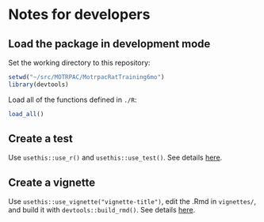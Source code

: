 # Notes for developers

## Load the package in development mode
Set the working directory to this repository:  
```r
setwd("~/src/MOTRPAC/MotrpacRatTraining6mo")
library(devtools)
```
Load all of the functions defined in `./R`:  
```r
load_all()
```

## Create a test
Use `usethis::use_r()` and `usethis::use_test()`. 
See details [here](https://r-pkgs.org/testing-basics.html#create-a-test). 

## Create a vignette 
Use `usethis::use_vignette("vignette-title")`, edit the .Rmd in `vignettes/`, 
and build it with `devtools::build_rmd()`. See details [here](https://r-pkgs.org/vignettes.html). 
